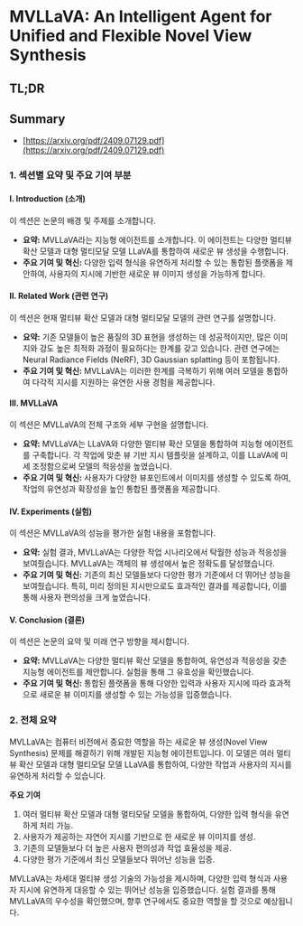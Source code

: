 # MVLLaVA: An Intelligent Agent for Unified and Flexible Novel View Synthesis
## TL;DR
## Summary
- [https://arxiv.org/pdf/2409.07129.pdf](https://arxiv.org/pdf/2409.07129.pdf)

### 1. 섹션별 요약 및 주요 기여 부분

#### I. Introduction (소개)
이 섹션은 논문의 배경 및 주제를 소개합니다. 
- **요약:** MVLLaVA라는 지능형 에이전트를 소개합니다. 이 에이전트는 다양한 멀티뷰 확산 모델과 대형 멀티모달 모델 LLaVA를 통합하여 새로운 뷰 생성을 수행합니다. 
- **주요 기여 및 혁신:** 다양한 입력 형식을 유연하게 처리할 수 있는 통합된 플랫폼을 제안하여, 사용자의 지시에 기반한 새로운 뷰 이미지 생성을 가능하게 합니다.

#### II. Related Work (관련 연구)
이 섹션은 현재 멀티뷰 확산 모델과 대형 멀티모달 모델의 관련 연구를 설명합니다. 
- **요약:** 기존 모델들이 높은 품질의 3D 표현을 생성하는 데 성공적이지만, 많은 이미지와 강도 높은 최적화 과정이 필요하다는 한계를 갖고 있습니다. 관련 연구에는 Neural Radiance Fields (NeRF), 3D Gaussian splatting 등이 포함됩니다. 
- **주요 기여 및 혁신:** MVLLaVA는 이러한 한계를 극복하기 위해 여러 모델을 통합하여 다각적 지시를 지원하는 유연한 사용 경험을 제공합니다.

#### III. MVLLaVA
이 섹션은 MVLLaVA의 전체 구조와 세부 구현을 설명합니다.
- **요약:** MVLLaVA는 LLaVA와 다양한 멀티뷰 확산 모델을 통합하여 지능형 에이전트를 구축합니다. 각 작업에 맞춘 뷰 기반 지시 템플릿을 설계하고, 이를 LLaVA에 미세 조정함으로써 모델의 적응성을 높였습니다. 
- **주요 기여 및 혁신:** 사용자가 다양한 뷰포인트에서 이미지를 생성할 수 있도록 하여, 작업의 유연성과 확장성을 높인 통합된 플랫폼을 제공합니다.

#### IV. Experiments (실험)
이 섹션은 MVLLaVA의 성능을 평가한 실험 내용을 포함합니다.
- **요약:** 실험 결과, MVLLaVA는 다양한 작업 시나리오에서 탁월한 성능과 적응성을 보여줬습니다. MVLLaVA는 객체의 뷰 생성에서 높은 정확도를 달성했습니다.
- **주요 기여 및 혁신:** 기존의 최신 모델들보다 다양한 평가 기준에서 더 뛰어난 성능을 보여줬습니다. 특히, 미리 정의된 지시만으로도 효과적인 결과를 제공합니다, 이를 통해 사용자 편의성을 크게 높였습니다.

#### V. Conclusion (결론)
이 섹션은 논문의 요약 및 미래 연구 방향을 제시합니다.
- **요약:** MVLLaVA는 다양한 멀티뷰 확산 모델을 통합하여, 유연성과 적응성을 갖춘 지능형 에이전트를 제안합니다. 실험을 통해 그 유효성을 확인했습니다.
- **주요 기여 및 혁신:** 통합된 플랫폼을 통해 다양한 입력과 사용자 지시에 따라 효과적으로 새로운 뷰 이미지를 생성할 수 있는 가능성을 입증했습니다.

### 2. 전체 요약
MVLLaVA는 컴퓨터 비전에서 중요한 역할을 하는 새로운 뷰 생성(Novel View Synthesis) 문제를 해결하기 위해 개발된 지능형 에이전트입니다. 이 모델은 여러 멀티뷰 확산 모델과 대형 멀티모달 모델 LLaVA를 통합하여, 다양한 작업과 사용자의 지시를 유연하게 처리할 수 있습니다.

**주요 기여**
1. 여러 멀티뷰 확산 모델과 대형 멀티모달 모델을 통합하여, 다양한 입력 형식을 유연하게 처리 가능.
2. 사용자가 제공하는 자연어 지시를 기반으로 한 새로운 뷰 이미지를 생성.
3. 기존의 모델들보다 더 높은 사용자 편의성과 작업 효율성을 제공.
4. 다양한 평가 기준에서 최신 모델들보다 뛰어난 성능을 입증.

MVLLaVA는 차세대 멀티뷰 생성 기술의 가능성을 제시하며, 다양한 입력 형식과 사용자 지시에 유연하게 대응할 수 있는 뛰어난 성능을 입증했습니다. 실험 결과를 통해 MVLLaVA의 우수성을 확인했으며, 향후 연구에서도 중요한 역할을 할 것으로 예상됩니다.